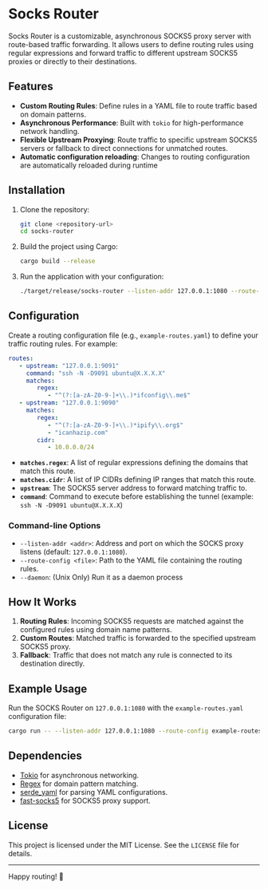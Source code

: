 # Socks Router

Socks Router is a customizable, asynchronous SOCKS5 proxy server with route-based traffic forwarding. It allows users to define routing rules using regular expressions and forward traffic to different upstream SOCKS5 proxies or directly to their destinations.

## Features

- **Custom Routing Rules**: Define rules in a YAML file to route traffic based on domain patterns.
- **Asynchronous Performance**: Built with `tokio` for high-performance network handling.
- **Flexible Upstream Proxying**: Route traffic to specific upstream SOCKS5 servers or fallback to direct connections for unmatched routes.
- **Automatic configuration reloading**: Changes to routing configuration are automatically reloaded during runtime

## Installation

1. Clone the repository:
   ```bash
   git clone <repository-url>
   cd socks-router
   ```

2. Build the project using Cargo:
   ```bash
   cargo build --release
   ```

3. Run the application with your configuration:
   ```bash
   ./target/release/socks-router --listen-addr 127.0.0.1:1080 --route-config example-routes.yaml
   ```

## Configuration

Create a routing configuration file (e.g., `example-routes.yaml`) to define your traffic routing rules. For example:

```yaml
routes:
   - upstream: "127.0.0.1:9091"
     command: "ssh -N -D9091 ubuntu@X.X.X.X"
     matches:
        regex:
           - "^(?:[a-zA-Z0-9-]+\\.)*ifconfig\\.me$"
   - upstream: "127.0.0.1:9090"
     matches:
        regex:
           - "^(?:[a-zA-Z0-9-]+\\.)*ipify\\.org$"
           - "icanhazip.com"
        cidr:
           - 10.0.0.0/24
```

- **`matches.regex`**: A list of regular expressions defining the domains that match this route.
- **`matches.cidr`**: A list of IP CIDRs defining IP ranges that match this route.
- **`upstream`**: The SOCKS5 server address to forward matching traffic to.
- **`command`**: Command to execute before establishing the tunnel (example: `ssh -N -D9091 ubuntu@X.X.X.X`)

### Command-line Options

- `--listen-addr <addr>`: Address and port on which the SOCKS proxy listens (default: `127.0.0.1:1080`).
- `--route-config <file>`: Path to the YAML file containing the routing rules.
- `--daemon`: (Unix Only) Run it as a daemon process

## How It Works

1. **Routing Rules**: Incoming SOCKS5 requests are matched against the configured rules using domain name patterns.
2. **Custom Routes**: Matched traffic is forwarded to the specified upstream SOCKS5 proxy.
3. **Fallback**: Traffic that does not match any rule is connected to its destination directly.

## Example Usage

Run the SOCKS Router on `127.0.0.1:1080` with the `example-routes.yaml` configuration file:

```bash
cargo run -- --listen-addr 127.0.0.1:1080 --route-config example-routes.yaml
```

## Dependencies

- [Tokio](https://tokio.rs/) for asynchronous networking.
- [Regex](https://docs.rs/regex/) for domain pattern matching.
- [serde_yaml](https://docs.rs/serde_yaml/) for parsing YAML configurations.
- [fast-socks5](https://docs.rs/fast-socks5/) for SOCKS5 proxy support.

## License

This project is licensed under the MIT License. See the `LICENSE` file for details.

---

Happy routing! 🚀